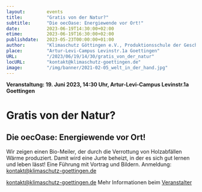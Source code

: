 ```yaml
---
layout:        events
title:         "Gratis von der Natur?"
subtitle:      "Die oecOase: Energiewende vor Ort!"
date:          2023-06-19T14:30:00+02:00
etime:         2023-06-19T16:30:00+02:00
publishdate:   2023-05-23T00:00:00+01:00
author:        "Klimaschutz Göttingen e.V., Produktionsschule der Geschwister-Scholl-Gesamtschule"
place:         "Artur-Levi-Campus Levinstr.1a Goettingen"
URL:           "/2023/06/19/14/30/gratis_von_der_natur"
locURL:        "kontakt@klimaschutz-goettingen.de"
image:         "/img/banner/2021-02-05_welt_in_der_hand.jpg"
---
```


**Veranstaltung: 19. Juni 2023, 14:30 Uhr, Artur-Levi-Campus Levinstr.1a Goettingen**

Gratis von der Natur?
===========

Die oecOase: Energiewende vor Ort!
-----------
Wir zeigen einen Bio-Meiler, der durch die Verrottung von Holzabfällen Wärme produziert. Damit wird eine Jurte beheizt, in der es sich gut lernen und leben lässt! Eine Führung mit Vortrag und Bildern. Anmeldung: kontakt@klimaschutz-goettingen.de

kontakt@klimaschutz-goettingen.de
Mehr Informationen beim [Veranstalter](kontakt@klimaschutz-goettingen.de)
